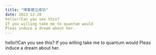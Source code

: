 ```yaml
---
title: "博客建立成功"
date: 2023-12-20
hello!!Can you see this?
If you willing take me to quantum would 
Pleas induce a dream about her.
---
```

hello!!Can you see this?
If you willing take me to quantum would 
Pleas induce a dream about her.
